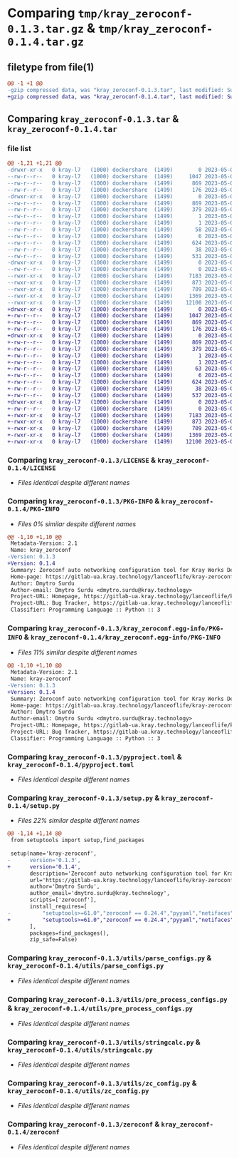 # Comparing `tmp/kray_zeroconf-0.1.3.tar.gz` & `tmp/kray_zeroconf-0.1.4.tar.gz`

## filetype from file(1)

```diff
@@ -1 +1 @@
-gzip compressed data, was "kray_zeroconf-0.1.3.tar", last modified: Sun May  7 16:27:24 2023, max compression
+gzip compressed data, was "kray_zeroconf-0.1.4.tar", last modified: Sun May  7 16:28:42 2023, max compression
```

## Comparing `kray_zeroconf-0.1.3.tar` & `kray_zeroconf-0.1.4.tar`

### file list

```diff
@@ -1,21 +1,21 @@
-drwxr-xr-x   0 kray-l7   (1000) dockershare  (1499)        0 2023-05-07 16:27:24.990540 kray_zeroconf-0.1.3/
--rw-r--r--   0 kray-l7   (1000) dockershare  (1499)     1047 2023-05-07 04:01:27.000000 kray_zeroconf-0.1.3/LICENSE
--rw-r--r--   0 kray-l7   (1000) dockershare  (1499)      869 2023-05-07 16:27:24.990540 kray_zeroconf-0.1.3/PKG-INFO
--rw-r--r--   0 kray-l7   (1000) dockershare  (1499)      176 2023-05-07 04:01:41.000000 kray_zeroconf-0.1.3/README.md
-drwxr-xr-x   0 kray-l7   (1000) dockershare  (1499)        0 2023-05-07 16:27:24.990540 kray_zeroconf-0.1.3/kray_zeroconf.egg-info/
--rw-r--r--   0 kray-l7   (1000) dockershare  (1499)      869 2023-05-07 16:27:24.000000 kray_zeroconf-0.1.3/kray_zeroconf.egg-info/PKG-INFO
--rw-r--r--   0 kray-l7   (1000) dockershare  (1499)      379 2023-05-07 16:27:24.000000 kray_zeroconf-0.1.3/kray_zeroconf.egg-info/SOURCES.txt
--rw-r--r--   0 kray-l7   (1000) dockershare  (1499)        1 2023-05-07 16:27:24.000000 kray_zeroconf-0.1.3/kray_zeroconf.egg-info/dependency_links.txt
--rw-r--r--   0 kray-l7   (1000) dockershare  (1499)        1 2023-05-07 15:18:42.000000 kray_zeroconf-0.1.3/kray_zeroconf.egg-info/not-zip-safe
--rw-r--r--   0 kray-l7   (1000) dockershare  (1499)       58 2023-05-07 16:27:24.000000 kray_zeroconf-0.1.3/kray_zeroconf.egg-info/requires.txt
--rw-r--r--   0 kray-l7   (1000) dockershare  (1499)        6 2023-05-07 16:27:24.000000 kray_zeroconf-0.1.3/kray_zeroconf.egg-info/top_level.txt
--rw-r--r--   0 kray-l7   (1000) dockershare  (1499)      624 2023-05-07 15:54:28.000000 kray_zeroconf-0.1.3/pyproject.toml
--rw-r--r--   0 kray-l7   (1000) dockershare  (1499)       38 2023-05-07 16:27:24.990540 kray_zeroconf-0.1.3/setup.cfg
--rw-r--r--   0 kray-l7   (1000) dockershare  (1499)      531 2023-05-07 16:27:06.000000 kray_zeroconf-0.1.3/setup.py
-drwxr-xr-x   0 kray-l7   (1000) dockershare  (1499)        0 2023-05-07 16:27:24.990540 kray_zeroconf-0.1.3/utils/
--rw-r--r--   0 kray-l7   (1000) dockershare  (1499)        0 2023-05-07 15:45:44.000000 kray_zeroconf-0.1.3/utils/__init__.py
--rwxr-xr-x   0 kray-l7   (1000) dockershare  (1499)     7183 2023-05-07 16:26:49.000000 kray_zeroconf-0.1.3/utils/parse_configs.py
--rwxr-xr-x   0 kray-l7   (1000) dockershare  (1499)      873 2023-05-07 03:57:36.000000 kray_zeroconf-0.1.3/utils/pre_process_configs.py
--rwxr-xr-x   0 kray-l7   (1000) dockershare  (1499)      709 2023-05-07 03:57:36.000000 kray_zeroconf-0.1.3/utils/stringcalc.py
--rwxr-xr-x   0 kray-l7   (1000) dockershare  (1499)     1369 2023-05-07 03:57:36.000000 kray_zeroconf-0.1.3/utils/zc_config.py
--rwxr-xr-x   0 kray-l7   (1000) dockershare  (1499)    12100 2023-05-07 15:47:54.000000 kray_zeroconf-0.1.3/zeroconf
+drwxr-xr-x   0 kray-l7   (1000) dockershare  (1499)        0 2023-05-07 16:28:42.286389 kray_zeroconf-0.1.4/
+-rw-r--r--   0 kray-l7   (1000) dockershare  (1499)     1047 2023-05-07 04:01:27.000000 kray_zeroconf-0.1.4/LICENSE
+-rw-r--r--   0 kray-l7   (1000) dockershare  (1499)      869 2023-05-07 16:28:42.286389 kray_zeroconf-0.1.4/PKG-INFO
+-rw-r--r--   0 kray-l7   (1000) dockershare  (1499)      176 2023-05-07 04:01:41.000000 kray_zeroconf-0.1.4/README.md
+drwxr-xr-x   0 kray-l7   (1000) dockershare  (1499)        0 2023-05-07 16:28:42.282389 kray_zeroconf-0.1.4/kray_zeroconf.egg-info/
+-rw-r--r--   0 kray-l7   (1000) dockershare  (1499)      869 2023-05-07 16:28:42.000000 kray_zeroconf-0.1.4/kray_zeroconf.egg-info/PKG-INFO
+-rw-r--r--   0 kray-l7   (1000) dockershare  (1499)      379 2023-05-07 16:28:42.000000 kray_zeroconf-0.1.4/kray_zeroconf.egg-info/SOURCES.txt
+-rw-r--r--   0 kray-l7   (1000) dockershare  (1499)        1 2023-05-07 16:28:42.000000 kray_zeroconf-0.1.4/kray_zeroconf.egg-info/dependency_links.txt
+-rw-r--r--   0 kray-l7   (1000) dockershare  (1499)        1 2023-05-07 15:18:42.000000 kray_zeroconf-0.1.4/kray_zeroconf.egg-info/not-zip-safe
+-rw-r--r--   0 kray-l7   (1000) dockershare  (1499)       63 2023-05-07 16:28:42.000000 kray_zeroconf-0.1.4/kray_zeroconf.egg-info/requires.txt
+-rw-r--r--   0 kray-l7   (1000) dockershare  (1499)        6 2023-05-07 16:28:42.000000 kray_zeroconf-0.1.4/kray_zeroconf.egg-info/top_level.txt
+-rw-r--r--   0 kray-l7   (1000) dockershare  (1499)      624 2023-05-07 15:54:28.000000 kray_zeroconf-0.1.4/pyproject.toml
+-rw-r--r--   0 kray-l7   (1000) dockershare  (1499)       38 2023-05-07 16:28:42.286389 kray_zeroconf-0.1.4/setup.cfg
+-rw-r--r--   0 kray-l7   (1000) dockershare  (1499)      537 2023-05-07 16:28:33.000000 kray_zeroconf-0.1.4/setup.py
+drwxr-xr-x   0 kray-l7   (1000) dockershare  (1499)        0 2023-05-07 16:28:42.286389 kray_zeroconf-0.1.4/utils/
+-rw-r--r--   0 kray-l7   (1000) dockershare  (1499)        0 2023-05-07 15:45:44.000000 kray_zeroconf-0.1.4/utils/__init__.py
+-rwxr-xr-x   0 kray-l7   (1000) dockershare  (1499)     7183 2023-05-07 16:26:49.000000 kray_zeroconf-0.1.4/utils/parse_configs.py
+-rwxr-xr-x   0 kray-l7   (1000) dockershare  (1499)      873 2023-05-07 03:57:36.000000 kray_zeroconf-0.1.4/utils/pre_process_configs.py
+-rwxr-xr-x   0 kray-l7   (1000) dockershare  (1499)      709 2023-05-07 03:57:36.000000 kray_zeroconf-0.1.4/utils/stringcalc.py
+-rwxr-xr-x   0 kray-l7   (1000) dockershare  (1499)     1369 2023-05-07 03:57:36.000000 kray_zeroconf-0.1.4/utils/zc_config.py
+-rwxr-xr-x   0 kray-l7   (1000) dockershare  (1499)    12100 2023-05-07 15:47:54.000000 kray_zeroconf-0.1.4/zeroconf
```

### Comparing `kray_zeroconf-0.1.3/LICENSE` & `kray_zeroconf-0.1.4/LICENSE`

 * *Files identical despite different names*

### Comparing `kray_zeroconf-0.1.3/PKG-INFO` & `kray_zeroconf-0.1.4/PKG-INFO`

 * *Files 0% similar despite different names*

```diff
@@ -1,10 +1,10 @@
 Metadata-Version: 2.1
 Name: kray_zeroconf
-Version: 0.1.3
+Version: 0.1.4
 Summary: Zeroconf auto networking configuration tool for Kray Works DevOps
 Home-page: https://gitlab-ua.kray.technology/lanceoflife/kray-zeroconf
 Author: Dmytro Surdu
 Author-email: Dmytro Surdu <dmytro.surdu@kray.technology>
 Project-URL: Homepage, https://gitlab-ua.kray.technology/lanceoflife/kray-zeroconf
 Project-URL: Bug Tracker, https://gitlab-ua.kray.technology/lanceoflife/kray-zeroconf/-/issues
 Classifier: Programming Language :: Python :: 3
```

### Comparing `kray_zeroconf-0.1.3/kray_zeroconf.egg-info/PKG-INFO` & `kray_zeroconf-0.1.4/kray_zeroconf.egg-info/PKG-INFO`

 * *Files 11% similar despite different names*

```diff
@@ -1,10 +1,10 @@
 Metadata-Version: 2.1
 Name: kray-zeroconf
-Version: 0.1.3
+Version: 0.1.4
 Summary: Zeroconf auto networking configuration tool for Kray Works DevOps
 Home-page: https://gitlab-ua.kray.technology/lanceoflife/kray-zeroconf
 Author: Dmytro Surdu
 Author-email: Dmytro Surdu <dmytro.surdu@kray.technology>
 Project-URL: Homepage, https://gitlab-ua.kray.technology/lanceoflife/kray-zeroconf
 Project-URL: Bug Tracker, https://gitlab-ua.kray.technology/lanceoflife/kray-zeroconf/-/issues
 Classifier: Programming Language :: Python :: 3
```

### Comparing `kray_zeroconf-0.1.3/pyproject.toml` & `kray_zeroconf-0.1.4/pyproject.toml`

 * *Files identical despite different names*

### Comparing `kray_zeroconf-0.1.3/setup.py` & `kray_zeroconf-0.1.4/setup.py`

 * *Files 22% similar despite different names*

```diff
@@ -1,14 +1,14 @@
 from setuptools import setup,find_packages
 
 setup(name='kray-zeroconf',
-      version='0.1.3',
+      version='0.1.4',
       description='Zeroconf auto networking configuration tool for Kray Works DevOps',
       url='https://gitlab-ua.kray.technology/lanceoflife/kray-zeroconf',
       author='Dmytro Surdu',
       author_email='dmytro.surdu@kray.technology',
       scripts=['zeroconf'],
       install_requires=[
-          "setuptools>=61.0","zeroconf == 0.24.4","pyyaml","netifaces","psutil",
+          "setuptools>=61.0","zeroconf == 0.24.4","pyyaml","netifaces","psutil","lxml"
       ],
       packages=find_packages(),
       zip_safe=False)
```

### Comparing `kray_zeroconf-0.1.3/utils/parse_configs.py` & `kray_zeroconf-0.1.4/utils/parse_configs.py`

 * *Files identical despite different names*

### Comparing `kray_zeroconf-0.1.3/utils/pre_process_configs.py` & `kray_zeroconf-0.1.4/utils/pre_process_configs.py`

 * *Files identical despite different names*

### Comparing `kray_zeroconf-0.1.3/utils/stringcalc.py` & `kray_zeroconf-0.1.4/utils/stringcalc.py`

 * *Files identical despite different names*

### Comparing `kray_zeroconf-0.1.3/utils/zc_config.py` & `kray_zeroconf-0.1.4/utils/zc_config.py`

 * *Files identical despite different names*

### Comparing `kray_zeroconf-0.1.3/zeroconf` & `kray_zeroconf-0.1.4/zeroconf`

 * *Files identical despite different names*

